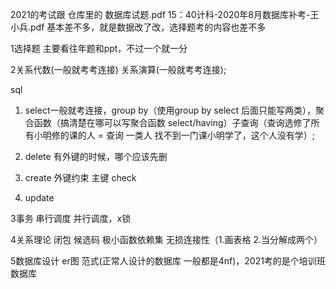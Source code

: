 2021的考试跟 仓库里的 数据库试题.pdf 15：40计科-2020年8月数据库补考-王小兵.pdf 基本差不多，就是数据改了改，选择题考的内容也差不多

1选择题 主要看往年题和ppt，不过一个就一分

2关系代数(一般就考考连接) 关系演算(一般就考考连接); 

sql 

1. select一般就考连接，group by（使用group by select 后面只能写两类），聚合函数（搞清楚在哪可以写聚合函数 select/having）子查询（查询选修了所有小明修的课的人 = 查询 一类人 找不到一门课小明学了，这个人没有学）;

2. delete 有外键的时候，哪个应该先删
3. create 外键约束 主键 check
4. update

3事务 串行调度 并行调度，x锁

4关系理论 闭包 候选码 极小函数依赖集 无损连接性（1.画表格 2.当分解成两个）

5数据库设计 er图 范式(正常人设计的数据库 一般都是4nf)，2021考的是个培训班数据库
